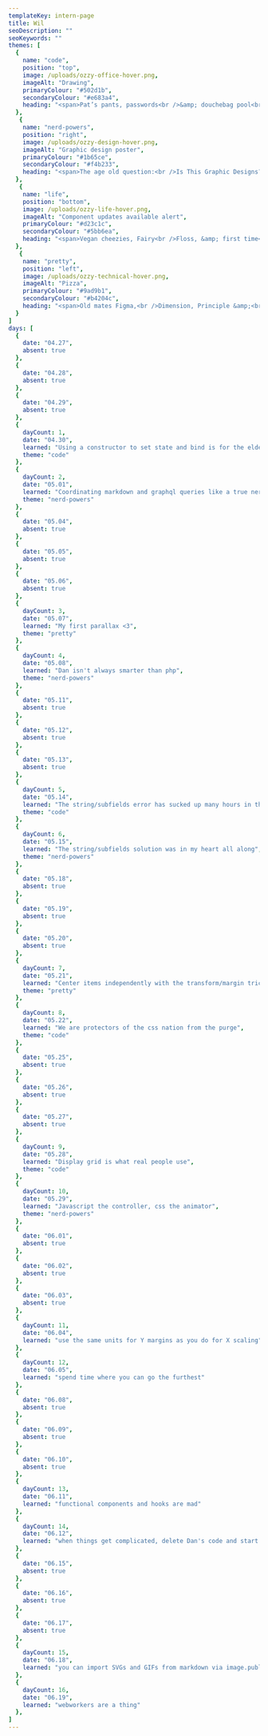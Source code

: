 ```yaml
---
templateKey: intern-page
title: Wil
seoDescription: ""
seoKeywords: ""
themes: [
  {
    name: "code",
    position: "top",
    image: /uploads/ozzy-office-hover.png,
    imageAlt: "Drawing",
    primaryColour: "#502d1b",
    secondaryColour: "#e683a4",
    heading: "<span>Pat’s pants, passwords<br />&amp; douchebag pool<br />table owners.</span>"
  },
   {
    name: "nerd-powers",
    position: "right",
    image: /uploads/ozzy-design-hover.png,
    imageAlt: "Graphic design poster",
    primaryColour: "#1b65ce",
    secondaryColour: "#f4b233",
    heading: "<span>The age old question:<br />Is This Graphic Designs?<br />(Hint: 5 degrees)</span>"
  },
   {
    name: "life",
    position: "bottom",
    image: /uploads/ozzy-life-hover.png,
    imageAlt: "Component updates available alert",
    primaryColour: "#d23c1c",
    secondaryColour: "#5bb6ea",
    heading: "<span>Vegan cheezies, Fairy<br />Floss, &amp; first time<br />birthday cakes.</span>"
  },
   {
    name: "pretty",
    position: "left",
    image: /uploads/ozzy-technical-hover.png,
    imageAlt: "Pizza",
    primaryColour: "#9ad9b1",
    secondaryColour: "#b4204c",
    heading: "<span>Old mates Figma,<br />Dimension, Principle &amp;<br />Pantone.</span>"
  }
]
days: [
  {
    date: "04.27",
    absent: true
  },
  {
    date: "04.28",
    absent: true
  },
  {
    date: "04.29",
    absent: true
  },
  {
    dayCount: 1, 
    date: "04.30",
    learned: "Using a constructor to set state and bind is for the elderly.",
    theme: "code"
  },
  { 
    dayCount: 2, 
    date: "05.01",
    learned: "Coordinating markdown and graphql queries like a true nerd",
    theme: "nerd-powers"
  },
  {
    date: "05.04",
    absent: true
  },
  {
    date: "05.05",
    absent: true
  },
  {
    date: "05.06",
    absent: true
  },
  {
    dayCount: 3, 
    date: "05.07",
    learned: "My first parallax <3",
    theme: "pretty"
  },
  {
    dayCount: 4, 
    date: "05.08",
    learned: "Dan isn't always smarter than php",
    theme: "nerd-powers"
  },
  {
    date: "05.11",
    absent: true
  },
  {
    date: "05.12",
    absent: true
  },
  {
    date: "05.13",
    absent: true
  },  
  {
    dayCount: 5, 
    date: "05.14",
    learned: "The string/subfields error has sucked up many hours in the developer community",
    theme: "code"
  },
  { 
    dayCount: 6, 
    date: "05.15",
    learned: "The string/subfields solution was in my heart all along",
    theme: "nerd-powers"
  },
  {
    date: "05.18",
    absent: true
  },
  {
    date: "05.19",
    absent: true
  },
  {
    date: "05.20",
    absent: true
  },  
  {
    dayCount: 7, 
    date: "05.21",
    learned: "Center items independently with the transform/margin trick",
    theme: "pretty"
  },
  { 
    dayCount: 8, 
    date: "05.22",
    learned: "We are protectors of the css nation from the purge",
    theme: "code"
  },
  {
    date: "05.25",
    absent: true
  },
  {
    date: "05.26",
    absent: true
  },
  {
    date: "05.27",
    absent: true
  },  
  {
    dayCount: 9, 
    date: "05.28",
    learned: "Display grid is what real people use",
    theme: "code"
  },
  { 
    dayCount: 10, 
    date: "05.29",
    learned: "Javascript the controller, css the animator",
    theme: "nerd-powers"
  },
  {
    date: "06.01",
    absent: true
  },
  {
    date: "06.02",
    absent: true
  },
  {
    date: "06.03",
    absent: true
  },  
  {
    dayCount: 11,
    date: "06.04",
    learned: "use the same units for Y margins as you do for X scaling"
  },
  { 
    dayCount: 12,
    date: "06.05",
    learned: "spend time where you can go the furthest"
  },
  {
    date: "06.08",
    absent: true
  },
  {
    date: "06.09",
    absent: true
  },
  {
    date: "06.10",
    absent: true
  },  
  {
    dayCount: 13, 
    date: "06.11",
    learned: "functional components and hooks are mad"
  },
  { 
    dayCount: 14, 
    date: "06.12",
    learned: "when things get complicated, delete Dan's code and start again"
  },
  {
    date: "06.15",
    absent: true
  },
  {
    date: "06.16",
    absent: true
  },
  {
    date: "06.17",
    absent: true
  },  
  {
    dayCount: 15, 
    date: "06.18",
    learned: "you can import SVGs and GIFs from markdown via image.publicURL"
  },
  { 
    dayCount: 16, 
    date: "06.19",
    learned: "webworkers are a thing"
  },
]
---
```


